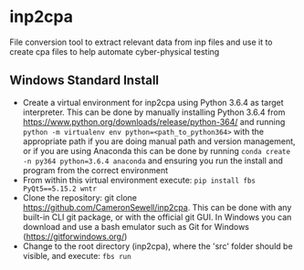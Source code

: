 # inp2cpa
File conversion tool to extract relevant data from inp files and use it to create cpa files to help automate cyber-physical testing

## Windows Standard Install 
 * Create a virtual environment for inp2cpa using Python 3.6.4 as target interpreter. This can be done by manually installing Python 3.6.4 from https://www.python.org/downloads/release/python-364/ and running ```python -m virtualenv env python=<path_to_python364>``` with the appropriate path if you are doing manual path and version management, or if you are using Anaconda this can be done by running ``` conda create -n py364 python=3.6.4 anaconda ``` and ensuring you run the install and program from the correct environment
 * From within this virtual environment execute: ``` pip install fbs PyQt5==5.15.2 wntr ```
 * Clone the repository: git clone https://github.com/CameronSewell/inp2cpa. This can be done with any built-in CLI git package, or with the official git GUI. In Windows you can download and use a bash emulator such as Git for Windows (https://gitforwindows.org/)
 * Change to the root directory (inp2cpa), where the 'src' folder should be visible, and execute: ``` fbs run ```
